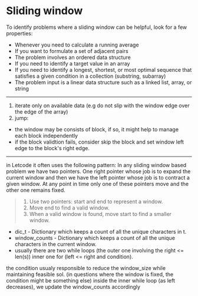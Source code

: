 # Sliding window

To identify problems where a sliding window can be helpful, look for a few properties:

 - Whenever you need to calculate a running average
- If you want to formulate a set of adjacent pairs
- The problem involves an ordered data structure
- If you need to identify a target value in an array
- If you need to identify a longest, shortest, or most optimal sequence that satisfies a given condition in a collection (substring, subarray)
- The problem input is a linear data structure such as a linked list, array, or string

-----------------------

1. iterate only on available data (e.g do not slip with the window edge over the edge of the array)
2. jump:
  - the window may be consists of block, if so, it might help to manage each block independently 
  - if the block validtion fails, consider skip the block and set window left edge to the block's right edge.


----------------

in Letcode it often uses the following pattern:
In any sliding window based problem we have two pointers. One right pointer whose job is to expand
   the current window and then we have the left pointer whose job is to contract a given window.
   At any point in time only one of these pointers move and the other one remains fixed.

> 1. Use two pointers: start and end to represent a window.
> 2. Move end to find a valid window.
> 3. When a valid window is found, move start to find a smaller window.

 - dic_t         - Dictionary which keeps a count of all the unique characters in t.
 - window_counts - Dictionary which keeps a count of all the unique characters in the current window.
 - usually there are two while loops (the outer one involving the right <= len(s))
   inner one for (left <= right and condition).

 the condition usualy responsible to reduce the window_size while maintaining feasible sol.
 (in questions where the window is fixed, the condition might be something else)
 inside the inner while loop (as left decreases), we update the window_counts accordingly
